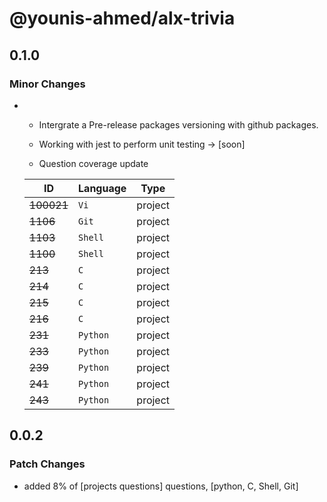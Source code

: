 # @younis-ahmed/alx-trivia

## 0.1.0

### Minor Changes

- - Intergrate a Pre-release packages versioning with github packages.
  - Working with jest to perform unit testing -> [soon]

  - Question coverage update

  | **ID**     | **Language** | **Type** |
  | ---------- | ------------ | -------- |
  | ~~100021~~ | `Vi   `      | project  |
  | ~~1106~~   | `Git     `   | project  |
  | ~~1103~~   | `Shell   `   | project  |
  | ~~1100~~   | `Shell   `   | project  |
  | ~~213~~    | `C       `   | project  |
  | ~~214~~    | `C       `   | project  |
  | ~~215~~    | `C       `   | project  |
  | ~~216~~    | `C      `    | project  |
  | ~~231~~    | `Python  `   | project  |
  | ~~233~~    | `Python  `   | project  |
  | ~~239~~    | `Python  `   | project  |
  | ~~241~~    | `Python  `   | project  |
  | ~~243~~    | `Python   `  | project  |

## 0.0.2

### Patch Changes

- added 8% of [projects questions] questions, [python, C, Shell, Git]
